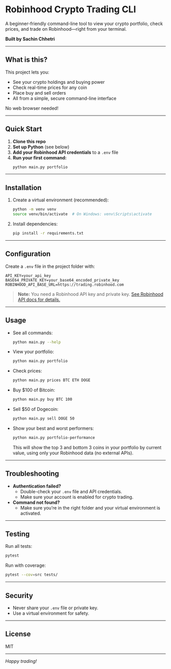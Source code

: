 # Robinhood Crypto Trading CLI

A beginner-friendly command-line tool to view your crypto portfolio, check prices, and trade on Robinhood—right from your terminal.

**Built by Sachin Chhetri**

---

## What is this?

This project lets you:
- See your crypto holdings and buying power
- Check real-time prices for any coin
- Place buy and sell orders
- All from a simple, secure command-line interface

No web browser needed!

---

## Quick Start

1. **Clone this repo**
2. **Set up Python** (see below)
3. **Add your Robinhood API credentials** to a `.env` file
4. **Run your first command:**
   ```bash
   python main.py portfolio
   ```

---

## Installation

1. Create a virtual environment (recommended):
   ```bash
   python -m venv venv
   source venv/bin/activate  # On Windows: venv\Scripts\activate
   ```
2. Install dependencies:
   ```bash
   pip install -r requirements.txt
   ```

---

## Configuration

Create a `.env` file in the project folder with:
```
API_KEY=your_api_key
BASE64_PRIVATE_KEY=your_base64_encoded_private_key
ROBINHOOD_API_BASE_URL=https://trading.robinhood.com
```
> **Note:** You need a Robinhood API key and private key. [See Robinhood API docs for details.](https://docs.robinhood.com/crypto/trading/)

---

## Usage

- See all commands:
  ```bash
  python main.py --help
  ```
- View your portfolio:
  ```bash
  python main.py portfolio
  ```
- Check prices:
  ```bash
  python main.py prices BTC ETH DOGE
  ```
- Buy $100 of Bitcoin:
  ```bash
  python main.py buy BTC 100
  ```
- Sell $50 of Dogecoin:
  ```bash
  python main.py sell DOGE 50
  ```

- Show your best and worst performers:
  ```bash
  python main.py portfolio-performance
  ```
  This will show the top 3 and bottom 3 coins in your portfolio by current value, using only your Robinhood data (no external APIs).

---

## Troubleshooting

- **Authentication failed?**
  - Double-check your `.env` file and API credentials.
  - Make sure your account is enabled for crypto trading.
- **Command not found?**
  - Make sure you’re in the right folder and your virtual environment is activated.

---

## Testing

Run all tests:
```bash
pytest
```
Run with coverage:
```bash
pytest --cov=src tests/
```

---

## Security

- Never share your `.env` file or private key.
- Use a virtual environment for safety.

---

## License

MIT

---

*Happy trading!* 